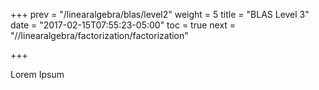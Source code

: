 +++
prev = "/linearalgebra/blas/level2"
weight = 5
title = "BLAS Level 3"
date = "2017-02-15T07:55:23-05:00"
toc = true
next = "//linearalgebra/factorization/factorization"

+++

Lorem Ipsum
